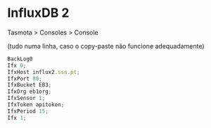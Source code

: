 # InfluxDB 2

Tasmota > Consoles > Console

(tudo numa linha, caso o copy-paste não funcione adequadamente)

```js
BackLog0
Ifx 0;
IfxHost influx2.ssn.pt;
IfxPort 80;
IfxBucket EB3;
IfxOrg eb1org;
IfxSensor 1;
IfxToken apitoken;
IfxPeriod 15;
Ifx 1;
```



